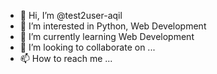 - 👋 Hi, I’m @test2user-aqil
- 👀 I’m interested in Python, Web Development
- 🌱 I’m currently learning Web Development
- 💞️ I’m looking to collaborate on ...
- 📫 How to reach me ...

<!---
test2user-aqil/test2user-aqil is a ✨ special ✨ repository because its `README.md` (this file) appears on your GitHub profile.
You can click the Preview link to take a look at your changes.
--->
